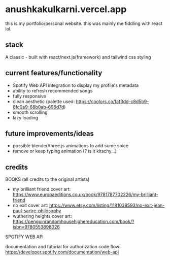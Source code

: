 # anushkakulkarni.vercel.app #
this is my portfolio/personal website. this was mainly me fiddling with react lol.

## stack ##
A classic - built with react/next.js(framework) and tailwind css styling

## current features/functionality ##
- Spotify Web API integration to display my profile's metadata
- ability to refresh recommended songs
- fully responsive 
- clean aesthetic (palette used: https://coolors.co/faf3dd-c8d5b9-8fc0a9-68b0ab-696d7d)
- smooth scrolling
- lazy loading

## future improvements/ideas ##
- possible blender/three.js animations to add some spice
- remove or keep typing animation (? is it kitschy...)

## credits ##

BOOKS (all credits to the original artists)

- my brilliant friend cover art: https://www.europaeditions.co.uk/book/9781787702226/my-brilliant-friend
- no exit cover art: https://www.etsy.com/listing/1181038593/no-exit-jean-paul-sartre-philosophy
- wuthering heights cover art: https://penguinrandomhousehighereducation.com/book/?isbn=9780553898026

SPOTIFY WEB API 

documentation and tutorial for authorization code flow: https://developer.spotify.com/documentation/web-api
